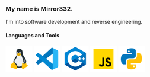 ### My name is Mirror332.

I'm into software development and reverse engineering.

<h4> Languages and Tools </h4>
<a href="https://archlinux.org/"><img alt="Arch Linux" src="./images/tux.svg"/></a>
<a href="https://vscodium.com/"><img alt="VS Codium" src="./images/vsc19.svg"/></a>
<a href="https://cplusplus.com/"><img alt="C++" src="./images/cpp.svg"/></a>
<a href="https://javascript.com/"><img alt="JavaScript" src="./images/js.svg"/></a>
<a href="https://www.python.org/"><img alt="Python" src="./images/py.svg"/></a>


